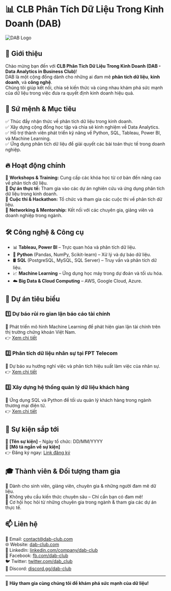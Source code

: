 # 📊 CLB Phân Tích Dữ Liệu Trong Kinh Doanh (DAB)  

![DAB Logo]((https://private-user-images.githubusercontent.com/193225905/408241760-4ec16ad0-442e-4e49-a19a-d4ac1d370578.png?jwt=eyJhbGciOiJIUzI1NiIsInR5cCI6IkpXVCJ9.eyJpc3MiOiJnaXRodWIuY29tIiwiYXVkIjoicmF3LmdpdGh1YnVzZXJjb250ZW50LmNvbSIsImtleSI6ImtleTUiLCJleHAiOjE3MzgyNjA3OTMsIm5iZiI6MTczODI2MDQ5MywicGF0aCI6Ii8xOTMyMjU5MDUvNDA4MjQxNzYwLTRlYzE2YWQwLTQ0MmUtNGU0OS1hMTlhLWQ0YWMxZDM3MDU3OC5wbmc_WC1BbXotQWxnb3JpdGhtPUFXUzQtSE1BQy1TSEEyNTYmWC1BbXotQ3JlZGVudGlhbD1BS0lBVkNPRFlMU0E1M1BRSzRaQSUyRjIwMjUwMTMwJTJGdXMtZWFzdC0xJTJGczMlMkZhd3M0X3JlcXVlc3QmWC1BbXotRGF0ZT0yMDI1MDEzMFQxODA4MTNaJlgtQW16LUV4cGlyZXM9MzAwJlgtQW16LVNpZ25hdHVyZT02NWUwNmFkNDE5MDgzMTM3NTM2MGI3MjJlMzMyZWRjYTE3NGZiMjMyN2ZiMzI1Y2ZlNWNjY2QzZmVlNDhlODgwJlgtQW16LVNpZ25lZEhlYWRlcnM9aG9zdCJ9.fIAZ5l7D9vRdvt0nBHT7dKD6Dwq_Hy-wU1UdAbSnHRI))  

## 🚀 Giới thiệu  
Chào mừng bạn đến với **CLB Phân Tích Dữ Liệu Trong Kinh Doanh (DAB - Data Analytics in Business Club)**!  
DAB là một cộng đồng dành cho những ai đam mê **phân tích dữ liệu**, **kinh doanh**, và **công nghệ**.  
Chúng tôi giúp kết nối, chia sẻ kiến thức và cùng nhau khám phá sức mạnh của dữ liệu trong việc đưa ra quyết định kinh doanh hiệu quả.  

## 🎯 Sứ mệnh & Mục tiêu  
✅ Thúc đẩy nhận thức về phân tích dữ liệu trong kinh doanh.  
✅ Xây dựng cộng đồng học tập và chia sẻ kinh nghiệm về Data Analytics.  
✅ Hỗ trợ thành viên phát triển kỹ năng về Python, SQL, Tableau, Power BI, và Machine Learning.  
✅ Ứng dụng phân tích dữ liệu để giải quyết các bài toán thực tế trong doanh nghiệp.  

## 🔥 Hoạt động chính  
🔹 **Workshops & Training:** Cung cấp các khóa học từ cơ bản đến nâng cao về phân tích dữ liệu.  
🔹 **Dự án thực tế:** Tham gia vào các dự án nghiên cứu và ứng dụng phân tích dữ liệu trong kinh doanh.  
🔹 **Cuộc thi & Hackathon:** Tổ chức và tham gia các cuộc thi về phân tích dữ liệu.  
🔹 **Networking & Mentorship:** Kết nối với các chuyên gia, giảng viên và doanh nghiệp trong ngành.  

## 🛠️ Công nghệ & Công cụ  
- 📊 **Tableau, Power BI** – Trực quan hóa và phân tích dữ liệu.  
- 🐍 **Python** (Pandas, NumPy, Scikit-learn) – Xử lý và dự báo dữ liệu.  
- 🛢️ **SQL** (PostgreSQL, MySQL, SQL Server) – Truy vấn và phân tích dữ liệu.  
- 📈 **Machine Learning** – Ứng dụng học máy trong dự đoán và tối ưu hóa.  
- ☁️ **Big Data & Cloud Computing** – AWS, Google Cloud, Azure.  

## 📌 Dự án tiêu biểu  
### 1️⃣ **Dự báo rủi ro gian lận báo cáo tài chính**  
📌 Phát triển mô hình Machine Learning để phát hiện gian lận tài chính trên thị trường chứng khoán Việt Nam.  
👉 [Xem chi tiết](https://github.com/DAB-Club/Financial-Fraud-Detection)  

### 2️⃣ **Phân tích dữ liệu nhân sự tại FPT Telecom**  
📌 Dự báo xu hướng nghỉ việc và phân tích hiệu suất làm việc của nhân sự.  
👉 [Xem chi tiết](https://github.com/DAB-Club/HR-Analytics)  

### 3️⃣ **Xây dựng hệ thống quản lý dữ liệu khách hàng**  
📌 Ứng dụng SQL và Python để tối ưu quản lý khách hàng trong ngành thương mại điện tử.  
👉 [Xem chi tiết](https://github.com/DAB-Club/Customer-Data-Management)  

## 📆 Sự kiện sắp tới  
📅 **[Tên sự kiện]** – Ngày tổ chức: DD/MM/YYYY  
📌 **[Mô tả ngắn về sự kiện]**  
👉 Đăng ký ngay: [Link đăng ký](https://event.dab-club.com)  

## 🎓 Thành viên & Đối tượng tham gia  
📌 Dành cho sinh viên, giảng viên, chuyên gia & những người đam mê dữ liệu.  
📌 Không yêu cầu kiến thức chuyên sâu – Chỉ cần bạn có đam mê!  
📌 Cơ hội học hỏi từ những chuyên gia trong ngành & tham gia các dự án thực tế.  

## 📫 Liên hệ  
📧 Email: contact@dab-club.com  
🌐 Website: [dab-club.com](https://dab-club.com)  
💼 LinkedIn: [linkedin.com/company/dab-club](https://linkedin.com/company/dab-club)  
📌 Facebook: [fb.com/dab-club](https://fb.com/dab-club)  
🐦 Twitter: [twitter.com/dab_club](https://twitter.com/dab_club)  
📢 Discord: [discord.gg/dab-club](https://discord.gg/dab-club)  

---

🚀 **Hãy tham gia cùng chúng tôi để khám phá sức mạnh của dữ liệu!**  
